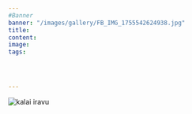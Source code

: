 ```yaml
---
#Banner
banner: "/images/gallery/FB_IMG_1755542624938.jpg"
title:
content:
image:
tags:




---
```

![kalai iravu](/images/VIKATAN.png)